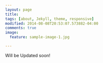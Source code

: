 ```yaml
---
layout: page
title: 
tags: [about, Jekyll, theme, responsive]
modified: 2014-08-08T20:53:07.573882-04:00
comments: true
image:
  feature: sample-image-1.jpg

---
```

 <!--- credit: WeGraphics
  creditlink: http://wegraphics.net/downloads/free-ultimate-blurred-background-pack/ -->

	

Will be Updated soon!
